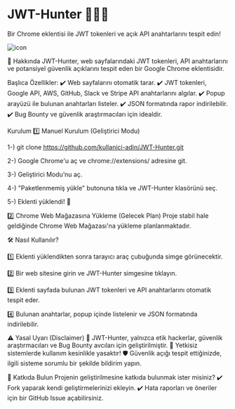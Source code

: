 # JWT-Hunter 🔑🕵️‍♂️ 

Bir Chrome eklentisi ile JWT tokenleri ve açık API anahtarlarını tespit edin!

![icon](https://github.com/user-attachments/assets/965b4c12-875e-46a5-9596-1a0f5ff048f7)

🚀 Hakkında
JWT-Hunter, web sayfalarındaki JWT tokenleri, API anahtarlarını ve potansiyel güvenlik açıklarını tespit eden bir Google Chrome eklentisidir.

Başlıca Özellikler:
✔️ Web sayfalarını otomatik tarar.
✔️ JWT tokenleri, Google API, AWS, GitHub, Slack ve Stripe API anahtarlarını algılar.
✔️ Popup arayüzü ile bulunan anahtarları listeler.
✔️ JSON formatında rapor indirilebilir.
✔️ Bug Bounty ve güvenlik araştırmacıları için idealdir.

Kurulum
1️⃣ Manuel Kurulum (Geliştirici Modu)

1-) git clone https://github.com/kullanici-adin/JWT-Hunter.git

2-) Google Chrome'u aç ve chrome://extensions/ adresine git.

3-) Geliştirici Modu’nu aç.

4-) "Paketlenmemiş yükle" butonuna tıkla ve JWT-Hunter klasörünü seç.

5-) Eklenti yüklendi! 🚀

2️⃣ Chrome Web Mağazasına Yükleme (Gelecek Plan)
Proje stabil hale geldiğinde Chrome Web Mağazası'na yükleme planlanmaktadır.

🛠 Nasıl Kullanılır?

1️⃣ Eklenti yüklendikten sonra tarayıcı araç çubuğunda simge görünecektir.

2️⃣ Bir web sitesine girin ve JWT-Hunter simgesine tıklayın.

3️⃣ Eklenti sayfada bulunan JWT tokenleri ve API anahtarlarını otomatik tespit eder.

4️⃣ Bulunan anahtarlar, popup içinde listelenir ve JSON formatında indirilebilir.


⚠️ Yasal Uyarı (Disclaimer)
🚨 JWT-Hunter, yalnızca etik hackerlar, güvenlik araştırmacıları ve Bug Bounty avcıları için geliştirilmiştir.
🚫 Yetkisiz sistemlerde kullanım kesinlikle yasaktır!
🛡 Güvenlik açığı tespit ettiğinizde, ilgili sisteme sorumlu bir şekilde bildirim yapın.

🤝 Katkıda Bulun
Projenin geliştirilmesine katkıda bulunmak ister misiniz?
✔️ Fork yaparak kendi geliştirmelerinizi ekleyin.
✔️ Hata raporları ve öneriler için bir GitHub Issue açabilirsiniz.
